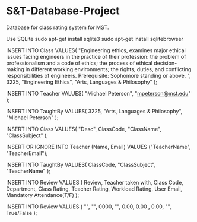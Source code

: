 # S&T-Database-Project
Database for class rating system for MST.

Use SQLite
sudo apt-get install sqlite3
sudo apt-get install sqlitebrowser

INSERT INTO Class VALUES(
"Engineering ethics, examines major ethical issues facing engineers in the practice of their profession: the problem of professionalism and a code of ethics; the process of ethical decision-making in different working environments; the rights, duties, and conflicting responsibilities of engineers. Prerequisite: Sophomore standing or above. ",
3225,
"Engineering Ethics",
"Arts, Languages & Philosophy"
);

INSERT INTO Teacher VALUES(
"Michael Peterson",
"mpeterson@mst.edu"
);

INSERT INTO TaughtBy VALUES(
3225,
"Arts, Languages & Philosophy",
"Michael Peterson"
);


INSERT INTO Class VALUES(
"Desc",
ClassCode,
"ClassName",
"ClassSubject"
);

INSERT OR IGNORE INTO Teacher (Name, Email) VALUES ("TeacherName", "TeacherEmail");

INSERT INTO TaughtBy VALUES(
ClassCode,
"ClassSubject",
"TeacherName"
);

INSERT INTO Review VALUES ( Review, Teacher taken with, Class Code, Department, Class Rating, Teacher Rating, Workload Rating, User Email, Mandatory Attendance(T/F) );

INSERT INTO Review VALUES ( "", "", 0000, "", 0.00, 0.00 , 0.00, "", True/False );

